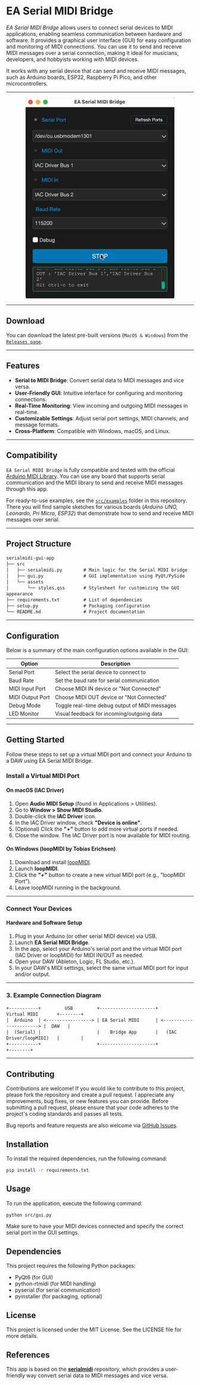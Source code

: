 # EA Serial MIDI Bridge

*EA Serial MIDI Bridge* allows users to connect serial devices to MIDI applications, enabling seamless communication between hardware and software. It provides a graphical user interface (GUI) for easy configuration and monitoring of MIDI connections. You can use it to send and receive MIDI messages over a serial connection, making it ideal for musicians, developers, and hobbyists working with MIDI devices.

It works with any serial device that can send and receive MIDI messages, such as Arduino boards, ESP32, Raspberry Pi Pico, and other microcontrollers.

---

<div align="center">
  <img src="src/assets/EA-Bridge.gif" alt="Project Demo" width="400"/>
</div>

---

## Download

You can download the latest pre-built versions (`MacOS & Windows`) from the [`Releases page`](https://github.com/ezequielabregu/EA-serialmidi-bridge/releases).

---

## Features

- **Serial to MIDI Bridge**: Convert serial data to MIDI messages and vice versa.
- **User-Friendly GUI**: Intuitive interface for configuring and monitoring connections.
- **Real-Time Monitoring**: View incoming and outgoing MIDI messages in real-time.
- **Customizable Settings**: Adjust serial port settings, MIDI channels, and message formats.
- **Cross-Platform**: Compatible with Windows, macOS, and Linux.

---

## Compatibility

`EA Serial MIDI Bridge` is fully compatible and tested with the official [Arduino MIDI Library](https://docs.arduino.cc/libraries/midi-library/). You can use any board that supports serial communication and the MIDI library to send and receive MIDI messages through this app.

For ready-to-use examples, see the [`src/examples`](src/examples) folder in this repository. There you will find sample sketches for various boards (*Arduino UNO, Leonardo, Pri Micro, ESP32*) that demonstrate how to send and receive MIDI messages over serial.

---

## Project Structure

```plaintext
serialmidi-gui-app
├── src
│   ├── serialmidi.py        # Main logic for the Serial MIDI bridge
│   ├── gui.py               # GUI implementation using PyQt/PySide
│   └── assets
│       └── styles.qss       # Stylesheet for customizing the GUI appearance
├── requirements.txt         # List of dependencies
├── setup.py                 # Packaging configuration
└── README.md                # Project documentation
```

---

## Configuration

Below is a summary of the main configuration options available in the GUI:

| Option                | Description                                             |
|-----------------------|---------------------------------------------------------|
| Serial Port           | Select the serial device to connect to                  |
| Baud Rate             | Set the baud rate for serial communication              |
| MIDI Input Port       | Choose MIDI IN device or "Not Connected"                |
| MIDI Output Port      | Choose MIDI OUT device or "Not Connected"               |
| Debug Mode            | Toggle real-time debug output of MIDI messages          |
| LED Monitor           | Visual feedback for incoming/outgoing data              |

---
## Getting Started

Follow these steps to set up a virtual MIDI port and connect your Arduino to a DAW using EA Serial MIDI Bridge.

### Install a Virtual MIDI Port

#### **On macOS (IAC Driver)**

1. Open **Audio MIDI Setup** (found in Applications > Utilities).
2. Go to **Window > Show MIDI Studio**.
3. Double-click the **IAC Driver** icon.
4. In the IAC Driver window, check **"Device is online"**.
5. (Optional) Click the **"+"** button to add more virtual ports if needed.
6. Close the window. The IAC Driver port is now available for MIDI routing.

#### **On Windows (loopMIDI by Tobias Erichsen)**

1. Download and install [loopMIDI](https://www.tobias-erichsen.de/software/loopmidi.html).
2. Launch **loopMIDI**.
3. Click the **"+"** button to create a new virtual MIDI port (e.g., "loopMIDI Port").
4. Leave loopMIDI running in the background.

---

### Connect Your Devices

#### **Hardware and Software Setup**

1. Plug in your Arduino (or other serial MIDI device) via USB.
2. Launch **EA Serial MIDI Bridge**.
3. In the app, select your Arduino's serial port and the virtual MIDI port (IAC Driver or loopMIDI) for MIDI IN/OUT as needed.
4. Open your DAW (Ableton, Logic, FL Studio, etc.).
5. In your DAW's MIDI settings, select the same virtual MIDI port for input and/or output.

---

### 3. Example Connection Diagram

```plaintext
+-----------+         USB         +---------------------+        Virtual MIDI       +--------+
|  Arduino  | <-----------------> | EA Serial MIDI      | <-----------------------> |  DAW   |
|  (Serial) |                     |    Bridge App       |   (IAC Driver/loopMIDI)   |        |
+-----------+                     +---------------------+                           +--------+
```

---

## Contributing

Contributions are welcome! If you would like to contribute to this project, please fork the repository and create a pull request.
I appreciate any improvements, bug fixes, or new features you can provide. Before submitting a pull request, please ensure that your code adheres to the project's coding standards and passes all tests.

Bug reports and feature requests are also welcome via [GitHub Issues](https://github.com/ezequielabregu/EA-serialmidi-bridge/issues).

## Installation

To install the required dependencies, run the following command:

```bash
pip install -r requirements.txt
```

## Usage

To run the application, execute the following command:

```bash
python src/gui.py
```

Make sure to have your MIDI devices connected and specify the correct serial port in the GUI settings.

## Dependencies

This project requires the following Python packages:

- PyQt6 (for GUI)
- python-rtmidi (for MIDI handling)
- pyserial (for serial communication)
- pyinstaller (for packaging, optional)

## License

This project is licensed under the MIT License. See the LICENSE file for more details.

## References

This app is based on the [**serialmidi**](https://github.com/raspy135/serialmidi) repository, which provides a user-friendly way convert serial data to MIDI messages and vice versa.
